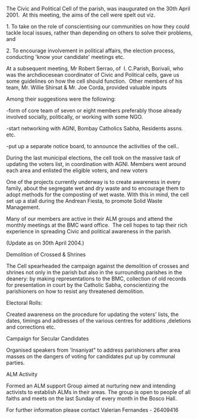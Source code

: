 The Civic and Political Cell of the parish, was inaugurated on the 30th
April 2001.  At this meeting, the aims of the cell were spelt out viz.

1\. To take on the role of conscientising our communities on how they
could tackle local issues, rather than depending on others to solve
their problems, and

2\. To encourage involvement in political affairs, the election process,
conducting \'know your candidate\' meetings etc.

At a subsequent meeting, Mr Robert Serrao, of  I. C.Parish, Borivali,
who was the archdiocesean coordinator of Civic and Political cells, gave
us some guidelines on how the cell should function.  Other members of
his team, Mr. Willie Shirsat & Mr. Joe Corda, provided valuable inputs 

Among their suggestions were the following:

-form of core team of seven or eight members preferably those already
involved socially, politically, or working with some NGO.

-start networking with AGNI, Bombay Catholics Sabha, Residents assns.
etc.

-put up a separate notice board, to announce the activities of the
cell..

During the last municipal elections, the cell took on the massive task
of updating the voters list, in coordination with AGNI. Members went
around each area and enlisted the eligible voters, and new voters

One of the projects currently underway is to create awareness in every
family, about the segregate wet and dry waste and to encourage them to
adopt methods for the composting of wet waste. With this in mind, the
cell set up a stall during the Andrean Fiesta, to promote Solid Waste
Management.

Many of our members are active in their ALM groups and attend the
monthly meetings at the BMC ward office.  The cell hopes to tap their
rich experience in spreading Civic and political awareness in the
parish.

(Update as on 30th April 2004.)

Demolition of Crossed & Shrines

The Cell spearheaded the campaign against the demolition of crosses and
shrines not only in the parish but also in the surrounding parishes in
the deanery: by making representations to the BMC, collection of old
records for presentation in court by the Catholic Sabha, conscientizing
the parishioners on how to resist any threatened demolition.

Electoral Rolls:

Created awareness on the procedure for updating the voters\' lists, the
dates, timings and addresses of the various centres for additions
,deletions and corrections etc.

Campaign for Secular Candidates

Organised speakers from \'Insaniyat\" to address parishioners after area
masses on the dangers of voting for candidates put up by communal
parties.

ALM Activity

Formed an ALM support Group aimed at nurturing new and intending
activists to establish ALMs in their areas. The group is open to people
of all faiths and meets on the last Sunday of every month in the Bosco
Hall.

For further information please contact Valerian Fernandes - 26409416
